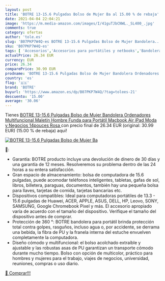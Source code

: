 ```yaml
---
layout: post
title: 'BOTRE 13-15.6 Pulgadas Bolso de Mujer Ba al 15.00 % de rebaja'
date: 2021-04-04 22:04:21
image: 'https://m.media-amazon.com/images/I/41guTJbCNWL._SL400_.jpg'
comments: true
category: ofertas
author: 'tole.es'
slug: 'B07PKP7W4Q-es BOTRE 13-15.6 Pulgadas Bolso de Mujer Bandolera...'
sku: 'B07PKP7W4Q-es'
tags: [ 'Accesorios','Accesorios para portátiles y netbooks','Bandoleras y bolsas mensajero para portátiles y netbooks','Bolsas y fundas para portátiles y netbooks','Informática','botre','ipad', ]
actualPrice: 26.34 EUR
currency: EUR
price: 26.34
comparePrice: 30.99 EUR
prodname: 'BOTRE 13-15.6 Pulgadas Bolso de Mujer Bandolera Ordenadores Multifuncional Maletín Hombre Funda para Portátil Macbook Air iPad Moda y Negocios  14pouces  Rosa '
country: 'es'
flag: '🇪🇸'
brand: 'BOTRE'
buyurl: 'https://www.amazon.es/dp/B07PKP7W4Q/?tag=tolees-21'
descuento: '15.00'
average: '30.06'
---
```


Tienes [BOTRE 13-15.6 Pulgadas Bolso de Mujer Bandolera Ordenadores Multifuncional Maletín Hombre Funda para Portátil Macbook Air iPad Moda y Negocios  14pouces  Rosa ](https://www.amazon.es/dp/B07PKP7W4Q/?tag=tolees-21) con precio final de  26.34 EUR (original: 30.99 EUR) (15.00 %  de rebaja) aqui!

[![BOTRE 13-15.6 Pulgadas Bolso de Mujer Ba](https://m.media-amazon.com/images/I/41guTJbCNWL._SL400_.jpg)](https://www.amazon.es/dp/B07PKP7W4Q/?tag=tolees-21)

🔎:

- Garantía: BOTRE producto incluye una devolución de dinero de 30 días y una garantía de 12 meses. Resolveremos su problema dentro de las 24 horas a su entera satisfacción.
- Gran espacio de almacenamiento: bolsa de computadora de 15.6 pulgadas, puede acomodar teléfonos inteligentes, tabletas, gafas de sol, libros, billetera, paraguas, documentos, también hay una pequeña bolsa para llaves, tarjetas de comida, tarjetas bancarias etc.
- Dispositivos compatibles: Ideal para computadoras portátiles de 13.3 - 15.6 pulgadas de Huawei, ACER, APPLE, ASUS, DELL, HP, Leovo, SONY, SAMSUNG, Google Chromebook Pixel y más. El accesorio apropiado varía de acuerdo con el tamaño del dispositivo. Verifique el tamaño del dispositivo antes de comprar.
- Protección de 360 ​​°: BOTRE bandolera para portátil brinda protección total contra golpes, rasguños, incluso agua o, por accidente, se derrama una bebida, la fibra de PU y la franela interna del estuche envuelven completamente la computadora.
- Diseño cómodo y multifuncional: el bolso acolchado extraíble y ajustable y las robustas asas de PU garantizan un transporte cómodo durante mucho tiempo. Bolso con opción de multicolor, práctico para hombres y mujeres para el trabajo, viajes de negocios, universidad, reuniones, compras o uso diario.

[🛒 Comprar!!!](https://www.amazon.es/dp/B07PKP7W4Q/?tag=tolees-21)
